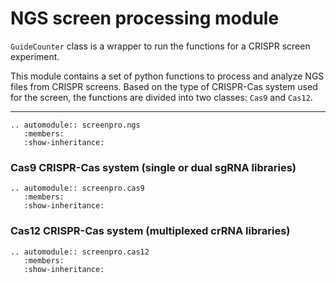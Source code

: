 # NGS screen processing module

`GuideCounter` class is a wrapper to run the functions for a
CRISPR screen experiment.

This module contains a set of python functions to process and analyze
NGS files from CRISPR screens. Based on the type of CRISPR-Cas system
used for the screen, the functions are divided into two classes:
`Cas9` and `Cas12`.

------------------------------------------------------------------------
```{eval-rst}  
.. automodule:: screenpro.ngs
   :members:
   :show-inheritance:
```

### Cas9 CRISPR-Cas system (single or dual sgRNA libraries)
```{eval-rst}  
.. automodule:: screenpro.cas9
   :members:
   :show-inheritance:
```

### Cas12 CRISPR-Cas system (multiplexed crRNA libraries)
```{eval-rst}  
.. automodule:: screenpro.cas12
   :members:
   :show-inheritance:
```
